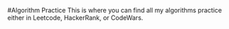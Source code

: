 #Algorithm Practice
This is where you can find all my algorithms practice either in Leetcode, HackerRank, or CodeWars.